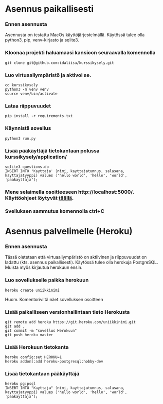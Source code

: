 # Asennus paikallisesti
### Ennen asennusta
Asennusta on testattu MacOs käyttöjärjestelmällä.
Käytössä tulee olla python3, pip, venv-kirjasto ja sqlite3.

### Kloonaa projekti haluamaasi kansioon seuraavalla komennolla
```
git clone git@github.com:idaliisa/kurssikysely.git
```

### Luo virtuaaliympäristö ja aktivoi se.
```
cd kurssikysely
python3 -m venv venv
source venv/bin/activate
```

### Lataa riippuvuudet
```
pip install -r requirements.txt
```

### Käynnistä sovellus
````
python3 run.py
````

### Lisää pääkäyttäjä tietokantaan polussa kurssikysely/application/
```
sqlite3 questions.db
INSERT INTO 'Kayttaja' (nimi, kayttajatunnus, salasana, kayttajatyyppi) values ('hello world', 'hello', 'world', 'paakayttaja');
```

### Mene selaimella osoitteeseen http://localhost:5000/. Käyttöohjeet löytyvät [täällä](https://github.com/idaliisa/kurssikysely/blob/master/documentation/kayttoohje.md).

### Svelluksen sammutus komennolla ctrl+C


# Asennus palvelimelle (Heroku)
### Ennen asennusta
Tässä oletetaan että virtuaaliympäristö on aktiivinen ja riippuvuudet on ladattu (kts. asennus paikallisesti). Käytössä tulee olla herokuja PostgreSQL. Muista myös kirjautua herokuun ensin.

### Luo sovellukselle paikka herokuun

```
heroku create uniikkinimi
```
Huom. Komentoriviltä näet sovelluksen osoitteen

### Lisää paikalliseen versionhallintaan tieto Herokusta

```
git remote add heroku https://git.heroku.com/uniikkinimi.git
git add .
git commit -m "sovellus Herokuun"
git push heroku master
```

### Lisää Herokuun tietokanta
```
heroku config:set HEROKU=1
heroku addons:add heroku-postgresql:hobby-dev
```

### Lisää tietokantaan pääkäyttäjä
```
heroku pg:psql
INSERT INTO "Kayttaja" (nimi, kayttajatunnus, salasana, kayttajatyyppi) values ('hello world', 'hello', 'world', 'paakayttaja');
```
